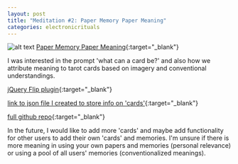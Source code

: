 ```yaml
---
layout: post
title: "Meditation #2: Paper Memory Paper Meaning"
categories: electronicrituals
---
```


![alt text](/images/electronicrituals/papermemorypapermeaningss.png)
[Paper Memory Paper Meaning](https://jzhong.today/papermemorypapermeaning/){:target="_blank"}

I was interested in the prompt 'what can a card be?' and also how we attribute meaning to tarot cards based on imagery and conventional understandings.

[jQuery Flip plugin](https://nnattawat.github.io/flip/){:target="_blank"}

[link to json file I created to store info on 'cards'](https://github.com/jirrian/papermemorypapermeaning/blob/master/cards.json){:target="_blank"}

[full github repo](https://github.com/jirrian/papermemorypapermeaning){:target="_blank"}

In the future, I would like to add more 'cards' and maybe add functionality for other users to add their own 'cards' and memories. I'm unsure if there is more meaning in using your own papers and memories (personal relevance) or using a pool of all users' memories (conventionalized meanings).